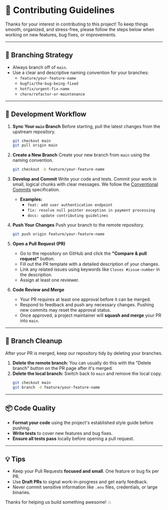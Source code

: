 # 🤝 Contributing Guidelines

Thanks for your interest in contributing to this project! To keep things smooth, organized, and stress-free, please follow the steps below when working on new features, bug fixes, or improvements.

---

## 🧱 Branching Strategy

-   Always branch off of `main`.
-   Use a clear and descriptive naming convention for your branches:
    -   `feature/your-feature-name`
    -   `bugfix/the-bug-being-fixed`
    -   `hotfix/urgent-fix-name`
    -   `chore/refactor-or-maintenance`

---

## 🚀 Development Workflow

1.  **Sync Your `main` Branch**
    Before starting, pull the latest changes from the upstream repository.
    ```bash
    git checkout main
    git pull origin main
    ```

2.  **Create a New Branch**
    Create your new branch from `main` using the naming convention.
    ```bash
    git checkout -b feature/your-feature-name
    ```

3.  **Develop and Commit**
    Write your code and tests. Commit your work in small, logical chunks with clear messages. We follow the [Conventional Commits](https://www.conventionalcommits.org/) specification.
    -   **Examples:**
        -   `feat: add user authentication endpoint`
        -   `fix: resolve null pointer exception in payment processing`
        -   `docs: update contributing guidelines`

4.  **Push Your Changes**
    Push your branch to the remote repository.
    ```bash
    git push origin feature/your-feature-name
    ```

5.  **Open a Pull Request (PR)**
    -   Go to the repository on GitHub and click the **"Compare & pull request"** button.
    -   Fill out the PR template with a detailed description of your changes.
    -   Link any related issues using keywords like `Closes #issue-number` in the description.
    -   Assign at least one reviewer.

6.  **Code Review and Merge**
    -   Your PR requires at least one approval before it can be merged.
    -   Respond to feedback and push any necessary changes. Pushing new commits may reset the approval status.
    -   Once approved, a project maintainer will **squash and merge** your PR into `main`.

---

## 🧹 Branch Cleanup

After your PR is merged, keep our repository tidy by deleting your branches.
1.  **Delete the remote branch:** You can usually do this with the "Delete branch" button on the PR page after it's merged.
2.  **Delete the local branch:** Switch back to `main` and remove the local copy.
    ```bash
    git checkout main
    git branch -d feature/your-feature-name
    ```

---

## 📦 Code Quality

-   **Format your code** using the project's established style guide before pushing.
-   **Write tests** to cover new features and bug fixes.
-   **Ensure all tests pass** locally before opening a pull request.

---

## 💡 Tips

-   Keep your Pull Requests **focused and small**. One feature or bug fix per PR.
-   Use **Draft PRs** to signal work-in-progress and get early feedback.
-   Never commit sensitive information like `.env` files, credentials, or large binaries.

Thanks for helping us build something awesome! 💥

